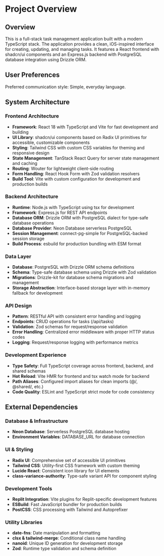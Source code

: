 # Project Overview

## Overview

This is a full-stack task management application built with a modern TypeScript stack. The application provides a clean, iOS-inspired interface for creating, updating, and managing tasks. It features a React frontend with shadcn/ui components and an Express.js backend with PostgreSQL database integration using Drizzle ORM.

## User Preferences

Preferred communication style: Simple, everyday language.

## System Architecture

### Frontend Architecture
- **Framework**: React 18 with TypeScript and Vite for fast development and building
- **UI Library**: shadcn/ui components based on Radix UI primitives for accessible, customizable components
- **Styling**: Tailwind CSS with custom CSS variables for theming and responsive design
- **State Management**: TanStack React Query for server state management and caching
- **Routing**: Wouter for lightweight client-side routing
- **Form Handling**: React Hook Form with Zod validation resolvers
- **Build Tool**: Vite with custom configuration for development and production builds

### Backend Architecture
- **Runtime**: Node.js with TypeScript using tsx for development
- **Framework**: Express.js for REST API endpoints
- **Database ORM**: Drizzle ORM with PostgreSQL dialect for type-safe database operations
- **Database Provider**: Neon Database serverless PostgreSQL
- **Session Management**: connect-pg-simple for PostgreSQL-backed session storage
- **Build Process**: esbuild for production bundling with ESM format

### Data Layer
- **Database**: PostgreSQL with Drizzle ORM schema definitions
- **Schema**: Type-safe database schema using Drizzle with Zod validation
- **Migrations**: Drizzle-kit for database schema migrations and management
- **Storage Abstraction**: Interface-based storage layer with in-memory fallback for development

### API Design
- **Pattern**: RESTful API with consistent error handling and logging
- **Endpoints**: CRUD operations for tasks (/api/tasks)
- **Validation**: Zod schemas for request/response validation
- **Error Handling**: Centralized error middleware with proper HTTP status codes
- **Logging**: Request/response logging with performance metrics

### Development Experience
- **Type Safety**: Full TypeScript coverage across frontend, backend, and shared schemas
- **Hot Reload**: Vite HMR for frontend and tsx watch mode for backend
- **Path Aliases**: Configured import aliases for clean imports (@/, @shared/, etc.)
- **Code Quality**: ESLint and TypeScript strict mode for code consistency

## External Dependencies

### Database & Infrastructure
- **Neon Database**: Serverless PostgreSQL database hosting
- **Environment Variables**: DATABASE_URL for database connection

### UI & Styling
- **Radix UI**: Comprehensive set of accessible UI primitives
- **Tailwind CSS**: Utility-first CSS framework with custom theming
- **Lucide React**: Consistent icon library for UI elements
- **class-variance-authority**: Type-safe variant API for component styling

### Development Tools
- **Replit Integration**: Vite plugins for Replit-specific development features
- **ESBuild**: Fast JavaScript bundler for production builds
- **PostCSS**: CSS processing with Tailwind and Autoprefixer

### Utility Libraries
- **date-fns**: Date manipulation and formatting
- **clsx & tailwind-merge**: Conditional class name handling
- **nanoid**: Unique ID generation for development storage
- **Zod**: Runtime type validation and schema definition